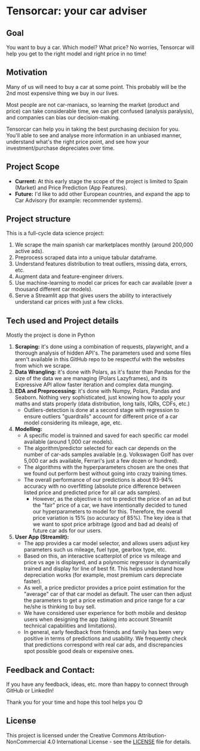 # Tensorcar: your car adviser

## Goal
You want to buy a car. Which model? What price? No worries, Tensorcar will help you get to the right model and right price in no time!

## Motivation
Many of us will need to buy a car at some point. This probably will be the 2nd most expensive thing we buy in our lives.  

Most people are not car-maniacs, so learning the market (product and price) can take considerable time, we can get confused (analysis paralysis), and companies can bias our decision-making.

Tensorcar can help you in taking the best purchasing decision for you. You'll able to see and analyse more information in an unbiased manner, understand what's the right price point, and see how your investment/purchase depreciates over time.

## Project Scope

- **Current:** At this early stage the scope of the project is limited to Spain (Market) and Price Prediction (App Features).
- **Future:** I'd like to add other European countries, and expand the app to Car Advisory (for example: recommender systems).

## Project structure
This is a full-cycle data science project:

1. We scrape the main spanish car marketplaces monthly (around 200,000 active ads).
2. Preprocess scraped data into a unique tabular dataframe.
3. Understand features distribution to treat outliers, missing data, errors, etc.
4. Augment data and feature-engineer drivers.
5. Use machine-learning to model car prices for each car available (over a thousand different car models).
6. Serve a Streamlit app that gives users the ability to interactively understand car prices with just a few clicks.


## Tech used and Project details
Mostly the project is done in Python

1. **Scraping:** it's done using a combination of requests, playwright, and a thorough analysis of hidden API's. The parameters used and some files aren't available in this GitHub repo to be respectful with the websites from which we scrape.
2. **Data Wrangling:** it's done with Polars, as it's faster than Pandas for the size of the data we are managing (Polars Lazyframes), and its Expressive API allow faster iteration and complex data munging.
3. **EDA and Preprocessing:** it's done with Numpy, Polars, Pandas and Seaborn. Nothing very sophisticated, just knowing how to apply your maths and stats properly (data distribution, long tails, IQRs, CDFs, etc.)
   - Outliers-detection is done at a second stage with regression to ensure outliers "guardrails" account for different price of a car model considering its mileage, age, etc.
5. **Modelling:**
   - A specific model is trainned and saved for each specific car model available (around 1,000 car models).
   - The algorithm/predictor selected for each car depends on the number of car-ads samples available (e.g. Volkswagen Golf has over 5,000 car ads available, Ferrari's just a few dozen or hundred).
   - The algorithms with the hyperparameters chosen are the ones that we found out perform best without going into crazy training times.
   - The overall performance of our predictions is about 93-94% accuracy with no overfitting (absolute price difference between listed price and predicted price for all car ads samples).
     - However, as the objective is not to predict the price of an ad but the "fair" price of a car, we have intentionally decided to tuned our hyperparameters to model for this. Therefore, the overall price variation is 15% (so accuracy of 85%). The key idea is that we want to spot price arbitrage (good and bad ad deals) of future car ads for our users.
6. **User App (Streamlit):**
   - The app provides a car model selector, and allows users adjust key parameters such us mileage, fuel type, gearbox type, etc.
   - Based on this, an interactive scatterplot of price vs mileage and price vs age is displayed, and a polynomic regressor is dynamically trained and display for line of best fit. This helps understand how depreciation works (for example, most premium cars depreciate faster).
   - As well, a price predictor provides a price point estimation for the "average" car of that car model as default. The user can then adjust the parameters to get a price estimation and price range for a car he/she is thinking to buy sell.
   - We have considered user experience for both mobile and desktop users when designing the app (taking into account Streamlit technical capabilities and limitations).
   - In general, early feedback from friends and family has been very positive in terms of predictions and usability. We frequently check that predictions correspond with real car ads, and discrepancies spot possible good deals or expensive ones.

## Feedback and Contact:
If you have any feedback, ideas, etc. more than happy to connect through GitHub or LinkedIn!

Thank you for your time and hope this tool helps you 😊

## License

This project is licensed under the Creative Commons Attribution-NonCommercial 4.0 International License - see the [LICENSE](LICENSE) file for details.

